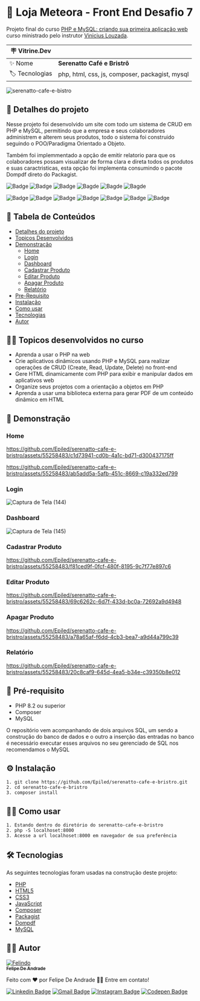# 👗 Loja Meteora - Front End Desafio 7

  Projeto final do curso <a target="_blank" href="https://cursos.alura.com.br/course/javascript-validando-formularios">PHP e MySQL: criando sua primeira aplicação web</a>
  curso ministrado pelo instrutor
  <a target="_blank" href="https://www.linkedin.com/in/vinelouzada//">Vinicius Louzada</a>.

| :placard: Vitrine.Dev |     |
| -------------  | --- |
| :sparkles: Nome        | **Serenatto Café e Bristrô**
| :label: Tecnologias | php, html, css, js, composer, packagist, mysql

<!-- Inserir imagem com a #vitrinedev ao final do link -->
![serenatto-cafe-e-bistro](https://github.com/Epiled/PHP-e-MySQL-criando-sua-primeira-aplica--o-web/assets/55258483/796093d5-4f96-4924-8909-3ffa2aba8a2d#vitrinedev)

<h2 id="detalhes-do-projeto"> 📃 Detalhes do projeto </h2>

Nesse projeto foi desenvolvido um site com todo um sistema de CRUD em PHP e MySQL, permitindo que a 
empresa e seus colaboradores administrem e alterem seus produtos, todo o sistema foi construido seguindo o 
POO/Paradigma Orientado a Objeto.

Também foi implemmentado a opção de emitir relatorio para que os colaboradores possam visualizar de 
forma clara e direta todos os produtos e suas caractristicas, esta opção foi implementa consumindo o pacote Dompdf
direto do Packagist.

![Badge](https://img.shields.io/github/last-commit/Epiled/serenatto-cafe-e-bristro?style=for-the-badge)
![Badge](https://img.shields.io/github/languages/code-size/Epiled/serenatto-cafe-e-bristro?style=for-the-badge)
![Badge](https://img.shields.io/github/languages/count/Epiled/serenatto-cafe-e-bristro?style=for-the-badge)
![Bagde](https://img.shields.io/badge/repo%20status-Beta-cyan?style=for-the-badge)
![Bagde](https://img.shields.io/github/v/release/Epiled/serenatto-cafe-e-bristro?style=for-the-badge)
![Bagde](https://img.shields.io/github/license/Epiled/serenatto-cafe-e-bristro?style=for-the-badge)

![Badge](https://img.shields.io/badge/-PHP-777BB4?style=for-the-badge&logo=php&logoColor=white)
![Badge](https://img.shields.io/badge/-HTML5-E34F26?style=for-the-badge&logo=html5&logoColor=white)
![Badge](https://img.shields.io/badge/-CSS3-1572B6?style=for-the-badge&logo=css3&logoColor=white)
![Badge](https://img.shields.io/badge/-JS-F7DF1E?style=for-the-badge&logo=javascript&logoColor=black)
![Badge](https://img.shields.io/badge/-Composer-885630?style=for-the-badge&logo=composer&logoColor=white)
![Badge](https://img.shields.io/badge/-Packagist-F28D1A?style=for-the-badge&logo=composer&logoColor=white)
![Badge](https://img.shields.io/badge/-MySQL-4479A1?style=for-the-badge&logo=mysql&logoColor=white)

<h2> 📑 Tabela de Conteúdos </h2>

<!--ts-->
   * [Detalhes do projeto](#detalhes-do-projeto)
   * [Topicos Desenvolvidos](#topicos-curso)
   * [Demonstração](#demonstracao)
     - [Home](#home)
     - [Login](#login)
     - [Dashboard](#dashboard)
     - [Cadastrar Produto](#cadastrar-produto)
     - [Editar Produto](#editar-produto)
     - [Apagar Produto](#apagar-produto)
     - [Relatório](#relatorio)
   * [Pre-Requisito](#pre-requisito)
   * [Instalação](#instalacao)
   * [Como usar](#como-usar)
   * [Tecnologias](#tecnologias)
   * [Autor](#autor)
<!--te-->

<h2 id="topicos-curso"> 👩‍🏫 Topicos desenvolvidos no curso </h2>

<!--ts-->
* Aprenda a usar o PHP na web
* Crie aplicativos dinâmicos usando PHP e MySQL para realizar operações de CRUD (Create, Read, Update, Delete) no front-end
* Gere HTML dinamicamente com PHP para exibir e manipular dados em aplicativos web
* Organize seus projetos com a orientação a objetos em PHP
* Aprenda a usar uma biblioteca externa para gerar PDF de um conteúdo dinâmico em HTML
<!--te-->

<h2 id="demonstracao"> 👀 Demonstração </h2>

<h3 id="home"> Home </h3>

https://github.com/Epiled/serenatto-cafe-e-bristro/assets/55258483/c1d73941-cd0b-4a1c-bd71-d300437175ff

https://github.com/Epiled/serenatto-cafe-e-bristro/assets/55258483/ab5add5a-5afb-451c-8669-c19a332ed799

<h3 id="login"> Login </h3>

![Captura de Tela (144)](https://github.com/Epiled/serenatto-cafe-e-bristro/assets/55258483/43325901-0e32-4578-bd1b-8398de14ed30)

<h3 id="dashboard"> Dashboard </h3>

![Captura de Tela (145)](https://github.com/Epiled/serenatto-cafe-e-bristro/assets/55258483/a53ce74b-d2c5-44c8-8f45-ec508d80dddc)

<h3 id="cadastrar-produto"> Cadastrar Produto </h3>

https://github.com/Epiled/serenatto-cafe-e-bristro/assets/55258483/f81ced9f-0fcf-480f-8195-9c7f77e897c6

<h3 id="editar-produto"> Editar Produto </h3>

https://github.com/Epiled/serenatto-cafe-e-bristro/assets/55258483/69c6262c-6d7f-433d-bc0a-72692a9d4948

<h3 id="apagar-produto"> Apagar Produto </h3>

https://github.com/Epiled/serenatto-cafe-e-bristro/assets/55258483/a78a65af-f6dd-4cb3-bea7-a9d44a799c39

<h3 id="relatorio"> Relatório </h3>

https://github.com/Epiled/serenatto-cafe-e-bristro/assets/55258483/20c8caf9-645d-4ea5-b34e-c39350b8e012

<h2 id="pre-requisito"> 🚨 Pré-requisito </h2>
<ul>
  <li>PHP 8.2 ou superior</li>
  <li>Composer</li>
  <li>MySQL</li>
</ul>

O repositório vem acompanhando de dois arquivos SQL, um sendo a construção do banco de dados e o outro a inserção das entradas no banco
é necessário executar esses arquivos no seu gerenciado de SQL nos recomendamos o MySQL

<h2 id="instalacao"> ⚙ Instalação </h2>

```
1. git clone https://github.com/Epiled/serenatto-cafe-e-bristro.git
2. cd serenatto-cafe-e-bristro
3. composer install
```

<h2 id="como-usar"> 👩‍🏫 Como usar </h2>

```
1. Estando dentro do diretório do serenatto-cafe-e-bristro
2. php -S localhoset:8000
3. Acesse a url localhoset:8000 em navegador de sua preferência
```

<h2 id="tecnologias"> 🛠 Tecnologias </h2>

As seguintes tecnologias foram usadas na construção deste projeto:

<ul>
  <li><a href="https://www.php.net/" target="_blank">PHP</a></li>
  <li><a href="https://www.w3schools.com/html/default.asp" target="_blank">HTML5</a></li>
  <li><a href="https://www.w3schools.com/css/default.asp" target="_blank">CSS3</a></li>
  <li><a href="https://www.w3schools.com/js/default.asp" target="_blank">JavaScript</a></li>
  <li><a href="https://getcomposer.org/" target="_blank">Composer</a></li>
  <li><a href="https://packagist.org/" target="_blank">Packagist</a></li>
  <li><a href="https://packagist.org/packages/dompdf/dompdf" target="_blank">Dompdf</a></li>
  <li><a href="https://www.mysql.com/" target="_blank">MySQL</a></li>
</ul>

<h2 id="autor"> 👨‍💻 Autor </h2>

<a href="https://github.com/Epiled">

![Felindo](https://user-images.githubusercontent.com/55258483/178338085-2cea8bf2-6d0c-409a-9d0e-23359b7d303e.png)
 <br />
 <sub><b>Felipe De Andrade</b></sub></a>

Feito com ❤️ por Felipe De Andrade 👋🏽 Entre em contato!

[![Linkedin Badge](https://img.shields.io/badge/-Felipe-blue?style=flat-square&logo=Linkedin&logoColor=white&link=https://www.linkedin.com/in/fademendonca/)](https://www.linkedin.com/in/fademendonca/)
[![Gmail Badge](https://img.shields.io/badge/-felipe.deam98@gmail.com-c14438?style=flat-square&logo=Gmail&logoColor=white&link=mailto:felipe.deam98@gmail.com)](mailto:felipe.deam98@gmail.com)
[![Instagram Badge](https://img.shields.io/badge/-Instagram-e4405f?style=flat-square&logo=Instagram&logoColor=white&link=https://www.instagram.com/felipe.deam/)](https://www.instagram.com/felipe.deam/)
[![Codepen Badge](https://img.shields.io/badge/-Codepen-000000?style=flat-square&logo=Codepen&logoColor=white&link=https://codepen.io/epiled)](https://codepen.io/epiled)
